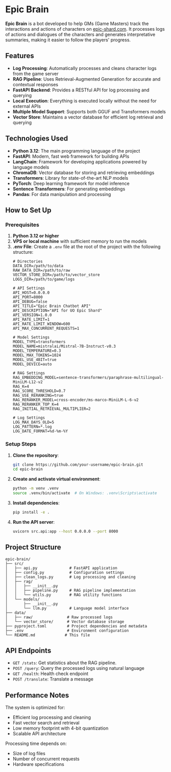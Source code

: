 # Epic Brain

**Epic Brain** is a bot developed to help GMs (Game Masters) track the interactions and actions of characters on [epic-shard.com](https://epic-shard.com). It processes logs of actions and dialogues of the characters and generates interpretative summaries, making it easier to follow the players' progress.

## Features

- **Log Processing**: Automatically processes and cleans character logs from the game server
- **RAG Pipeline**: Uses Retrieval-Augmented Generation for accurate and contextual responses
- **FastAPI Backend**: Provides a RESTful API for log processing and querying
- **Local Execution**: Everything is executed locally without the need for external APIs
- **Multiple Model Support**: Supports both GGUF and Transformers models
- **Vector Store**: Maintains a vector database for efficient log retrieval and querying

## Technologies Used

- **Python 3.12**: The main programming language of the project
- **FastAPI**: Modern, fast web framework for building APIs
- **LangChain**: Framework for developing applications powered by language models
- **ChromaDB**: Vector database for storing and retrieving embeddings
- **Transformers**: Library for state-of-the-art NLP models
- **PyTorch**: Deep learning framework for model inference
- **Sentence Transformers**: For generating embeddings
- **Pandas**: For data manipulation and processing

## How to Set Up

### Prerequisites

1. **Python 3.12 or higher**
2. **VPS or local machine** with sufficient memory to run the models
3. **.env File**: Create a `.env` file at the root of the project with the following structure:
   ```env
   # Directories
   DATA_DIR=/path/to/data
   RAW_DATA_DIR=/path/to/raw
   VECTOR_STORE_DIR=/path/to/vector_store
   LOGS_DIR=/path/to/game/logs

   # API Settings
   API_HOST=0.0.0.0
   API_PORT=8000
   API_DEBUG=false
   API_TITLE="Epic Brain Chatbot API"
   API_DESCRIPTION="API for UO Epic Shard"
   API_VERSION=1.0.0
   API_RATE_LIMIT=1
   API_RATE_LIMIT_WINDOW=600
   API_MAX_CONCURRENT_REQUESTS=1

   # Model Settings
   MODEL_TYPE=transformers
   MODEL_NAME=mistralai/Mistral-7B-Instruct-v0.3
   MODEL_TEMPERATURE=0.3
   MODEL_MAX_TOKENS=1024
   MODEL_USE_4BIT=true
   MODEL_DEVICE=auto

   # RAG Settings
   RAG_EMBEDDING_MODEL=sentence-transformers/paraphrase-multilingual-MiniLM-L12-v2
   RAG_K=4
   RAG_SCORE_THRESHOLD=0.7
   RAG_USE_RERANKING=true
   RAG_RERANKER_MODEL=cross-encoder/ms-marco-MiniLM-L-6-v2
   RAG_RERANKER_TOP_K=4
   RAG_INITIAL_RETRIEVAL_MULTIPLIER=2

   # Log Settings
   LOG_MAX_DAYS_OLD=5
   LOG_PATTERN=*.log
   LOG_DATE_FORMAT=%d-%m-%Y
   ```

### Setup Steps

1. **Clone the repository**:
   ```bash
   git clone https://github.com/your-username/epic-brain.git
   cd epic-brain
   ```

2. **Create and activate virtual environment**:
   ```bash
   python -m venv .venv
   source .venv/bin/activate  # On Windows: .venv\Scripts\activate
   ```

3. **Install dependencies**:
   ```bash
   pip install -e .
   ```

4. **Run the API server**:
   ```bash
   uvicorn src.api:app --host 0.0.0.0 --port 8000
   ```

## Project Structure

```
epic-brain/
├── src/
│   ├── api.py              # FastAPI application
│   ├── config.py           # Configuration settings
│   ├── clean_logs.py       # Log processing and cleaning
│   ├── rag/
│   │   ├── __init__.py
│   │   ├── pipeline.py     # RAG pipeline implementation
│   │   └── utils.py        # RAG utility functions
│   └── models/
│       ├── __init__.py
│       └── llm.py          # Language model interface
├── data/
│   ├── raw/               # Raw processed logs
│   └── vector_store/      # Vector database storage
├── pyproject.toml         # Project dependencies and metadata
├── .env                   # Environment configuration
└── README.md             # This file
```

## API Endpoints

- `GET /stats`: Get statistics about the RAG pipeline.
- `POST /query`: Query the processed logs using natural language
- `GET /health`: Health check endpoint
- `POST /translate`: Translate a message

## Performance Notes

The system is optimized for:
- Efficient log processing and cleaning
- Fast vector search and retrieval
- Low memory footprint with 4-bit quantization
- Scalable API architecture

Processing time depends on:
- Size of log files
- Number of concurrent requests
- Hardware specifications
